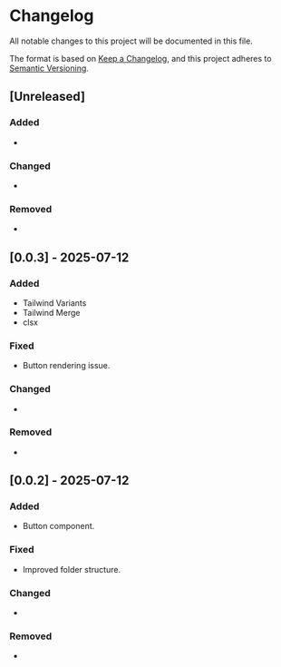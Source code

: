 # Changelog

All notable changes to this project will be documented in this file.

The format is based on [Keep a Changelog](https://keepachangelog.com/en/1.1.0/),
and this project adheres to [Semantic Versioning](https://semver.org/spec/v2.0.0.html).

## [Unreleased]

### Added

- 

### Changed

- 

### Removed

- 

## [0.0.3] - 2025-07-12

### Added

- Tailwind Variants 
- Tailwind Merge
- clsx

### Fixed

- Button rendering issue. 

### Changed

- 

### Removed

-


## [0.0.2] - 2025-07-12

### Added

- Button component.

### Fixed

- Improved folder structure.

### Changed

- 

### Removed

-